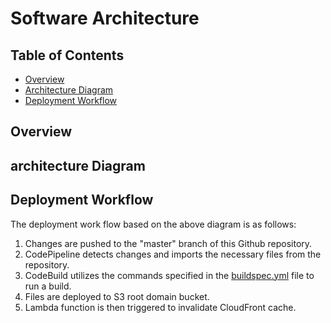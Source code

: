 # Software Architecture

## Table of Contents
- [Overview](#overview)
- [Architecture Diagram](#architecture-diagram)
- [Deployment Workflow](#deployment-workflow)

<a id="overview"></a>
## Overview

<a id="architecture-diagram"></a>
## architecture Diagram

<a id="deployment-workflow"></a>
## Deployment Workflow
The deployment work flow based on the above diagram is as follows:
1. Changes are pushed to the "master" branch of this Github repository.
2. CodePipeline detects changes and imports the necessary files from the repository.
3. CodeBuild utilizes the commands specified in the [buildspec.yml](buildspec.yml) file to run a build.
4. Files are deployed to S3 root domain bucket.
5. Lambda function is then triggered to invalidate CloudFront cache. 

